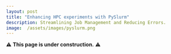 ```yaml
---
layout: post
title: "Enhancing HPC experiments with PySlurm"
description: Streamlining Job Management and Reducing Errors.
image:  /assets/images/pyslurm.png
---
```


⚠️ **This page is under construction.** ⚠️